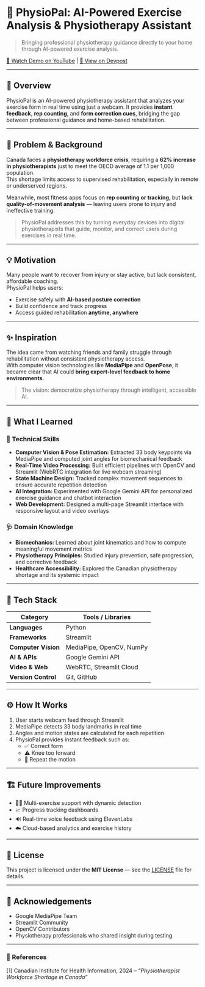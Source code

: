 # 🤖 PhysioPal: AI-Powered Exercise Analysis & Physiotherapy Assistant

> Bringing professional physiotherapy guidance directly to your home through AI-powered exercise analysis.

[🎥 Watch Demo on YouTube](https://www.youtube.com/watch?v=iDiVruzdzFk) | [🚀 View on Devpost](https://devpost.com/software/physiopal-w89i2z?ref_content=user-portfolio&ref_feature=in_progress#references)

---

## 📖 Overview
PhysioPal is an AI-powered physiotherapy assistant that analyzes your exercise form in real time using just a webcam. It provides **instant feedback**, **rep counting**, and **form correction cues**, bridging the gap between professional guidance and home-based rehabilitation.

---

## 🎯 Problem & Background
Canada faces a **physiotherapy workforce crisis**, requiring a **62% increase in physiotherapists** just to meet the OECD average of 1.1 per 1,000 population.  
This shortage limits access to supervised rehabilitation, especially in remote or underserved regions.  

Meanwhile, most fitness apps focus on **rep counting or tracking**, but **lack quality-of-movement analysis** — leaving users prone to injury and ineffective training.

> PhysioPal addresses this by turning everyday devices into digital physiotherapists that guide, monitor, and correct users during exercises in real time.

---

## 💡 Motivation
Many people want to recover from injury or stay active, but lack consistent, affordable coaching.  
PhysioPal helps users:
- Exercise safely with **AI-based posture correction**
- Build confidence and track progress
- Access guided rehabilitation **anytime, anywhere**

---

## ✨ Inspiration
The idea came from watching friends and family struggle through rehabilitation without consistent physiotherapy access.  
With computer vision technologies like **MediaPipe** and **OpenPose**, it became clear that AI could **bring expert-level feedback to home environments**.

> The vision: democratize physiotherapy through intelligent, accessible AI.

---

## 🧠 What I Learned

### 🧩 Technical Skills
- **Computer Vision & Pose Estimation:** Extracted 33 body keypoints via MediaPipe and computed joint angles for biomechanical feedback  
- **Real-Time Video Processing:** Built efficient pipelines with OpenCV and Streamlit (WebRTC integration for live webcam streaming)  
- **State Machine Design:** Tracked complex movement sequences to ensure accurate repetition detection  
- **AI Integration:** Experimented with Google Gemini API for personalized exercise guidance and chatbot interaction  
- **Web Development:** Designed a multi-page Streamlit interface with responsive layout and video overlays  

### 🩺 Domain Knowledge
- **Biomechanics:** Learned about joint kinematics and how to compute meaningful movement metrics  
- **Physiotherapy Principles:** Studied injury prevention, safe progression, and corrective feedback  
- **Healthcare Accessibility:** Explored the Canadian physiotherapy shortage and its systemic impact  

---

## 🧰 Tech Stack

| Category | Tools / Libraries |
|-----------|------------------|
| **Languages** | Python |
| **Frameworks** | Streamlit |
| **Computer Vision** | MediaPipe, OpenCV, NumPy |
| **AI & APIs** | Google Gemini API |
| **Video & Web** | WebRTC, Streamlit Cloud |
| **Version Control** | Git, GitHub |

---

## ⚙️ How It Works
1. User starts webcam feed through Streamlit  
2. MediaPipe detects 33 body landmarks in real time  
3. Angles and motion states are calculated for each repetition  
4. PhysioPal provides instant feedback such as:
   - ✅ Correct form  
   - ⚠️ Knee too forward  
   - 🔁 Repeat the motion  

---

## 🏗️ Future Improvements
- 🧍‍♂️ Multi-exercise support with dynamic detection  
- 📈 Progress tracking dashboards  
- 🔊 Real-time voice feedback using ElevenLabs  
- ☁️ Cloud-based analytics and exercise history  

---

## 📜 License
This project is licensed under the **MIT License** — see the [LICENSE](LICENSE) file for details.

---

## 🙌 Acknowledgements
- Google MediaPipe Team  
- Streamlit Community  
- OpenCV Contributors  
- Physiotherapy professionals who shared insight during testing  

---

### 🔗 References
[1] Canadian Institute for Health Information, 2024 – *“Physiotherapist Workforce Shortage in Canada”*
